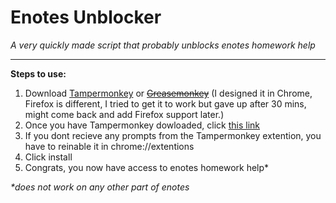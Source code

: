 # Enotes Unblocker
*A very quickly made script that probably unblocks enotes homework help*

---
**Steps to use:**
1. Download [Tampermonkey](https://chrome.google.com/webstore/detail/tampermonkey/dhdgffkkebhmkfjojejmpbldmpobfkfo?hl=en) or ~~[Greasemonkey](https://addons.mozilla.org/en-US/firefox/addon/greasemonkey/)~~ (I designed it in Chrome, Firefox is different, I tried to get it to work but gave up after 30 mins, might come back and add Firefox support later.)
2. Once you have Tampermonkey dowloaded, click [this link](https://gist.github.com/imgshare/f8dc63e464f5534893288c3143af590e/raw/c8f178e272f068565dc42d2022ac106e3e8a411e/enoteunblocker.user.js)
3. If you dont recieve any prompts from the Tampermonkey extention, you have to reinable it in chrome://extentions 
4. Click install
5. Congrats, you now have access to enotes homework help*


*\*does not work on any other part of enotes*
